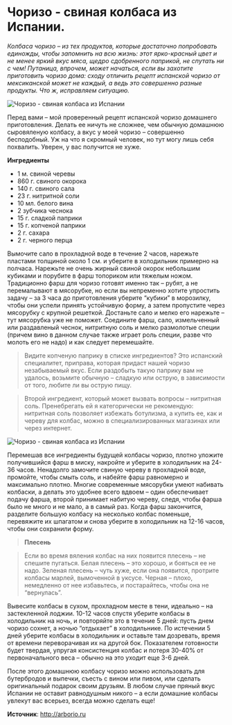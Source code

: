 # Чоризо - свиная колбаса из Испании.

_Колбаса чоризо – из тех продуктов, которые достаточно попробовать единожды, чтобы запомнить на всю жизнь: этот ярко-красный цвет и не менее яркий вкус мяса, щедро сдобренного паприкой, не спутать ни с чем! Путаница, впрочем, может начаться, если вы захотите приготовить чоризо дома: сходу отличить рецепт испанской чоризо от мексиканской может не каждый, а ведь это совершенно разные продукты. Что ж, исправляем ситуацию._

![Чоризо - свиная колбаса из Испании](/images/Kulinar/Myaso/chorizo_01.jpg 'Чоризо - свиная колбаса из Испании')

Перед вами – мой проверенный рецепт испанской чоризо домашнего приготовления. Делать ее ничуть не сложнее, чем обычную домашнюю сыровяленую колбасу, а вкус у моей чоризо – совершенно бесподобный. Уж на что я скромный человек, но тут могу лишь себя похвалить. Уверен, у вас получится не хуже.

**Ингредиенты**

- 1 м. свиной черевы
- 860 г. свиного окорока
- 140 г. свиного сала
- 23 г. нитритной соли
- 10 мл. белого вина
- 2 зубчика чеснока
- 15 г. сладкой паприки
- 15 г. копченой паприки
- 2 г. сахара
- 2 г. черного перца

Вымочите сало в прохладной воде в течение 2 часов, нарежьте пластами толщиной около 1 см. и уберите в холодильник примерно на полчаса. Нарежьте не очень жирный свиной окорок небольшим кубиками и порубите в фарш топориком или тяжелым ножом. Традиционно фарш для чоризо готовят именно так – рубят, а не перемалывают в мясорубке, но если вы непременно хотите упростить задачу – за 3 часа до приготовления уберите “кубики” в морозилку, чтобы они успели принять устойчивую форму, а затем пропустите через мясорубку с крупной решеткой. Достаньте сало и мелко его нарежьте – тут мясорубка уже не поможет. Соедините фарш, сало, измельченный или раздавленый чеснок, нитритную соль и мелко размолотые специи (причем вино в данном случае также играет роль специи, разве что молоть его не надо) и как следует перемешайте.

> Видите копченую паприку в списке ингредиентов? Это испанский специалитет, приправа, которая придаст нашей чоризо незабываемый вкус. Если раздобыть такую паприку вам не удалось, возьмите обычную – сладкую или острую, в зависимости от того, любите ли вы острую пищу.

> Второй ингредиент, который может вызвать вопросы – нитритная соль. Пренебрегать ей я категорически не рекомендую: нитритная соль позволяет избежать ботулизма, а купить ее, как и череву для колбас, можно в специализированных магазинах или через интернет.

![Чоризо - свиная колбаса из Испании](/images/Kulinar/Myaso/chorizo_02.jpg 'Чоризо - свиная колбаса из Испании')

Перемешав все ингредиенты будущей колбасы чоризо, плотно уложите получившийся фарш в миску, накройте и уберите в холодильник на 24-36 часов. Ненадолго замочите свиную череву в прохладной воде, промойте, чтобы смыть соль, и набейте фарш равномерно и максимально плотно. Многие современные мясорубки умеют набивать колбаски, а делать это удобнее всего вдвоем – один обеспечивает подачу фарша, второй принимает набитую череву, следя, чтобы фарша было не много и не мало, а в самый раз. Когда фарш закончится, разделите большую колбасу на несколько колбас поменьше, перевяжите их шпагатом и снова уберите в холодильник на 12-16 часов, чтобы они сохранили форму.

> **Плесень**

> Если во время вяления колбас на них появится плесень – не спешите пугаться. Белая плесень – это хорошо, и бояться ее не надо. Зеленая плесень – чуть хуже, если она появится, протрите колбасы марлей, вымоченной в уксусе. Черная – плохо, немедленно от нее избавьтесь, и постарайтесь, чтобы она не “вернулась”.

Вывесите колбасы в сухом, прохладном месте в тени, идеально – на застекленной лоджии. 10-12 часов спустя уберите колбасы в холодильник на ночь, и повторяйте это в течение 5 дней: пусть днем чоризо сохнет, а ночью “отдыхает” в холодильнике. По истечении 5 дней уберите колбасы в холодильник и оставьте там дозревать, время от времени переворачивая их на другой бок. Показателем готовности будет твердая, упругая консистенция колбас и потеря 30-40% от первоначального веса – обычно на это уходит еще 3-6 дней.

После этого домашнюю колбасу чоризо можно использовать для бутербродов и выпечки, съесть с вином или пивом, или сделать оригинальный подарок своим друзьям. В любом случае пряный вкус Испании не оставит равнодушным никого – а если домашние колбасы увлекут вас всерьез, всегда можно сделать еще!

**Источник**: http://arborio.ru
